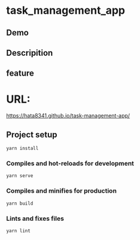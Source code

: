 # task_management_app

## Demo
## Descripition
## feature
# URL:
https://hata8341.github.io/task-management-app/
## Project setup
```
yarn install
```

### Compiles and hot-reloads for development
```
yarn serve
```

### Compiles and minifies for production
```
yarn build
```

### Lints and fixes files
```
yarn lint
```
